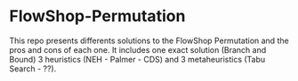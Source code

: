 # FlowShop-Permutation
This repo presents differents solutions to the FlowShop Permutation and the pros and cons of each one.
It includes one exact solution (Branch and Bound) 3 heuristics (NEH - Palmer - CDS) and 3 metaheuristics (Tabu Search - ??).
